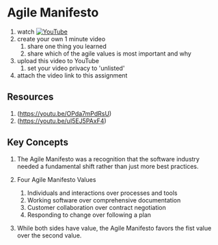 # Agile Manifesto

1. watch [![YouTube](https://i.ytimg.com/vi/rf8Gi2RLKWQ/default.jpg)](https://www.youtube.com/watch?v=rf8Gi2RLKWQ)
2. create your own 1 minute video 
	1. share one thing you learned
	1. share which of the agile values is most important and why
3. upload this video to YouTube
	1. set your video privacy to 'unlisted'
4. attach the video link to this assignment

## Resources
1. (https://youtu.be/OPda7mPdRsU)
1. (https://youtu.be/uI5EJ5PAxF4)

## Key Concepts

1. The Agile Manifesto was a recognition that the software industry needed a fundamental shift rather than just more best practices.  

1. Four Agile Manifesto Values

    1. Individuals and interactions over processes and tools 
    1. Working software over comprehensive documentation 
    1. Customer collaboration over contract negotiation 
    1. Responding to change over following a plan

1. While both sides have value, the Agile Manifesto favors the fist value over the second value. 
